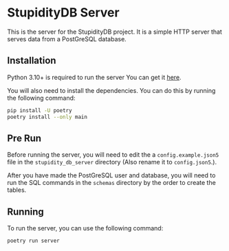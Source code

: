 # StupidityDB Server

This is the server for the StupidityDB project. It is a simple HTTP server that serves data from a
PostGreSQL database.

## Installation

Python 3.10+ is required to run the server You can get it [here](https://www.python.org/downloads/).

You will also need to install the dependencies. You can do this by running the following command:

```bash
pip install -U poetry
poetry install --only main
```

## Pre Run

Before running the server, you will need to edit the a `config.example.json5` file in
the `stupidity_db_server` directory (Also rename it to `config.json5`.).

After you have made the PostGreSQL user and database, you will need to run the SQL commands in
the `schemas` directory by the order to create the tables.

## Running

To run the server, you can use the following command:

```bash
poetry run server
```
